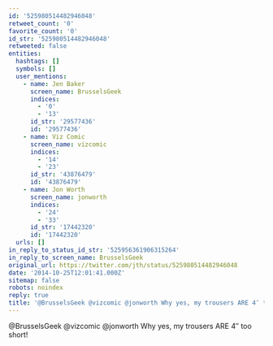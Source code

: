 ```yaml
---
id: '525980514482946048'
retweet_count: '0'
favorite_count: '0'
id_str: '525980514482946048'
retweeted: false
entities:
  hashtags: []
  symbols: []
  user_mentions:
    - name: Jen Baker
      screen_name: BrusselsGeek
      indices:
        - '0'
        - '13'
      id_str: '29577436'
      id: '29577436'
    - name: Viz Comic
      screen_name: vizcomic
      indices:
        - '14'
        - '23'
      id_str: '43876479'
      id: '43876479'
    - name: Jon Worth
      screen_name: jonworth
      indices:
        - '24'
        - '33'
      id_str: '17442320'
      id: '17442320'
  urls: []
in_reply_to_status_id_str: '525956361906315264'
in_reply_to_screen_name: BrusselsGeek
original_url: https://twitter.com/jth/status/525980514482946048
date: '2014-10-25T12:01:41.000Z'
sitemap: false
robots: noindex
reply: true
title: '@BrusselsGeek @vizcomic @jonworth Why yes, my trousers ARE 4″ too short!'
---
```


@BrusselsGeek @vizcomic @jonworth Why yes, my trousers ARE 4″ too short!